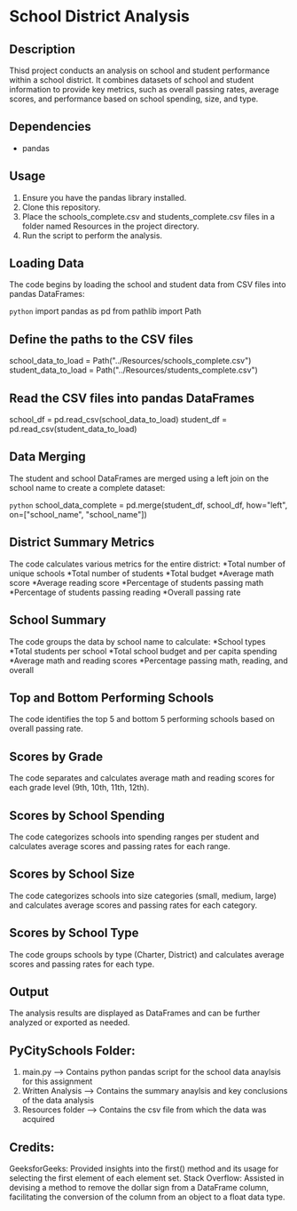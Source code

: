 # School District Analysis

## Description
Thisd project conducts an analysis on school and student performance within a school district. It combines datasets of school and student information to provide key metrics, such as overall passing rates, average scores, and performance based on school spending, size, and type.

## Dependencies
* pandas

## Usage
1. Ensure you have the pandas library installed.
2. Clone this repository.
3. Place the schools_complete.csv and students_complete.csv files in a folder named Resources in the project directory.
4. Run the script to perform the analysis.

## Loading Data
The code begins by loading the school and student data from CSV files into pandas DataFrames:

```python```
import pandas as pd 
from pathlib import Path

## Define the paths to the CSV files
school_data_to_load = Path("../Resources/schools_complete.csv")
student_data_to_load = Path("../Resources/students_complete.csv")

## Read the CSV files into pandas DataFrames
school_df = pd.read_csv(school_data_to_load)
student_df = pd.read_csv(student_data_to_load)

## Data Merging
The student and school DataFrames are merged using a left join on the school name to create a complete dataset:

```python```
school_data_complete = pd.merge(student_df, school_df, how="left", on=["school_name", "school_name"])

## District Summary Metrics

The code calculates various metrics for the entire district:
*Total number of unique schools
*Total number of students
*Total budget
*Average math score
*Average reading score
*Percentage of students passing math
*Percentage of students passing reading
*Overall passing rate

## School Summary
The code groups the data by school name to calculate:
*School types
*Total students per school
*Total school budget and per capita spending
*Average math and reading scores
*Percentage passing math, reading, and overall

## Top and Bottom Performing Schools
The code identifies the top 5 and bottom 5 performing schools based on overall passing rate.

## Scores by Grade
The code separates and calculates average math and reading scores for each grade level (9th, 10th, 11th, 12th).

## Scores by School Spending
The code categorizes schools into spending ranges per student and calculates average scores and passing rates for each range.

## Scores by School Size
The code categorizes schools into size categories (small, medium, large) and calculates average scores and passing rates for each category.

## Scores by School Type
The code groups schools by type (Charter, District) and calculates average scores and passing rates for each type.

## Output
The analysis results are displayed as DataFrames and can be further analyzed or exported as needed.

## PyCitySchools Folder: 
1. main.py --> Contains python pandas script for the school data anaylsis for this assignment 
2. Written Analysis --> Contains the summary anaylsis and key conclusions of the data analysis 
3. Resources folder --> Contains the csv file from which the data was acquired

## Credits: 
GeeksforGeeks: Provided insights into the first() method and its usage for selecting the first element of each element set.
Stack Overflow: Assisted in devising a method to remove the dollar sign from a DataFrame column, facilitating the conversion of the column from an object to a float data type.


